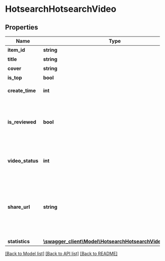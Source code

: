 # HotsearchHotsearchVideo

## Properties
Name | Type | Description | Notes
------------ | ------------- | ------------- | -------------
**item_id** | **string** | 视频id | 
**title** | **string** | 视频标题 | 
**cover** | **string** | 视频封面 | 
**is_top** | **bool** | 是否置顶 | 
**create_time** | **int** | 视频创建时间戳 | 
**is_reviewed** | **bool** | 表示是否审核结束。审核通过或者失败都会返回true，审核中返回false。 | 
**video_status** | **int** | 表示视频状态。1:已发布;2:不适宜公开;4:审核中 | [optional] 
**share_url** | **string** | 视频播放页面。视频播放页可能会失效，请在观看视频前调用/video/data/获取最新的播放页。 | 
**statistics** | [**\swagger_client\Model\HotsearchHotsearchVideoStatistics**](HotsearchHotsearchVideoStatistics.md) |  | 

[[Back to Model list]](../README.md#documentation-for-models) [[Back to API list]](../README.md#documentation-for-api-endpoints) [[Back to README]](../README.md)

